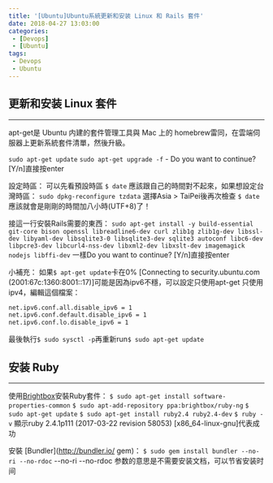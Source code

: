```yaml
---
title: '[Ubuntu]Ubuntu系統更新和安装 Linux 和 Rails 套件'
date: 2018-04-27 13:03:00
categories:
 - [Devops]
 - [Ubuntu]
tags:
 - Devops
 - Ubuntu
---
```

## 更新和安装 Linux 套件
---
apt-get是 Ubuntu 内建的套件管理工具與 Mac 上的 homebrew雷同，在雲端伺服器上更新系統套件清單，然後升級。

`sudo apt-get update`
`sudo apt-get upgrade -f` - Do you want to continue? [Y/n]直接按enter

設定時區：
可以先看預設時區
`$ date`
應該跟自己的時間對不起來，如果想設定台灣時區：
`sudo dpkg-reconfigure tzdata`
選擇Asia > TaiPei後再次檢查
`$ date`
應該就會是剛剛的時間加八小時(UTF+8)了！

接這一行安裝Rails需要的東西：
`sudo apt-get install -y build-essential git-core bison openssl libreadline6-dev curl zlib1g zlib1g-dev libssl-dev libyaml-dev libsqlite3-0 libsqlite3-dev sqlite3 autoconf libc6-dev libpcre3-dev libcurl4-nss-dev libxml2-dev libxslt-dev imagemagick nodejs libffi-dev`
一樣Do you want to continue? [Y/n]直接按enter

小補充：
如果`$ apt-get update`卡在0% [Connecting to security.ubuntu.com (2001:67c:1360:8001::17)]可能是因為ipv6不穩，可以設定只使用apt-get 只使用 ipv4，編輯這個檔案：
``` txt /etc/sysctl.conf
net.ipv6.conf.all.disable_ipv6 = 1
net.ipv6.conf.default.disable_ipv6 = 1
net.ipv6.conf.lo.disable_ipv6 = 1
```
最後執行`$ sudo sysctl -p`再重新run`$ sudo apt-get update`

## 安装 Ruby
---
使用[Brightbox](https://www.brightbox.com/docs/ruby/ubuntu/)安裝Ruby套件：
`$ sudo apt-get install software-properties-common`
`$ sudo apt-add-repository ppa:brightbox/ruby-ng`
`$ sudo apt-get update`
`$ sudo apt-get install ruby2.4 ruby2.4-dev`
`$ ruby -v`
顯示ruby 2.4.1p111 (2017-03-22 revision 58053) [x86_64-linux-gnu]代表成功

安裝 [Bundler](http://bundler.io/ gem)：
`$ sudo gem install bundler --no-ri --no-rdoc`
--no-ri --no-rdoc 参数的意思是不需要安装文档，可以节省安装时间
